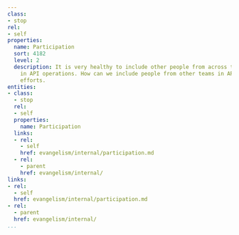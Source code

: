 ```yaml
---
class:
- stop
rel:
- self
properties:
  name: Participation
  sort: 4182
  level: 2
  description: It is very healthy to include other people from across the company
    in API operations. How can we include people from other teams in API evangelism
    efforts.
entities:
- class:
  - stop
  rel:
  - self
  properties:
    name: Participation
  links:
  - rel:
    - self
    href: evangelism/internal/participation.md
  - rel:
    - parent
    href: evangelism/internal/
links:
- rel:
  - self
  href: evangelism/internal/participation.md
- rel:
  - parent
  href: evangelism/internal/
...
```

